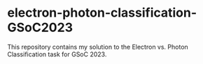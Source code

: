 # electron-photon-classification-GSoC2023
This repository contains my solution to the Electron vs. Photon Classification task for GSoC 2023. 
